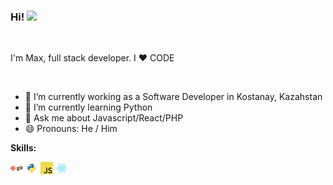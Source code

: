 ### Hi! <img src="https://media.giphy.com/media/hvRJCLFzcasrR4ia7z/giphy.gif" width="25px">

<br />

I'm Max, full stack developer. I ❤️ CODE 

<br />
<ul>
  <li>🔭 I’m currently working as a Software Developer in Kostanay, Kazahstan</li>
  <li>🌱 I’m currently learning Python</li>
  <li>💬 Ask me about Javascript/React/PHP</li>
  <li>😄 Pronouns: He / Him</li>
 </ul>
  
**Skills:**  

<code><img height="20" src="https://raw.githubusercontent.com/github/explore/80688e429a7d4ef2fca1e82350fe8e3517d3494d/topics/git/git.png"></code>
<code><img height="20" src="https://raw.githubusercontent.com/github/explore/80688e429a7d4ef2fca1e82350fe8e3517d3494d/topics/python/python.png"></code>
<code><img height="20" src="https://raw.githubusercontent.com/github/explore/80688e429a7d4ef2fca1e82350fe8e3517d3494d/topics/javascript/javascript.png"></code>
<code><img height="20" src="https://raw.githubusercontent.com/github/explore/80688e429a7d4ef2fca1e82350fe8e3517d3494d/topics/react/react.png"></code>
